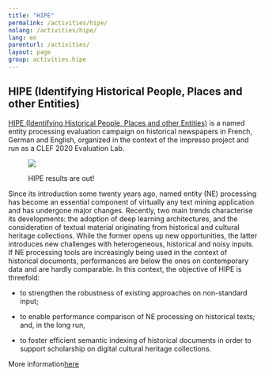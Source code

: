 ```yaml
---
title: "HIPE"
permalink: /activities/hipe/
nolang: /activities/hipe/
lang: en
parenturl: /activities/
layout: page
group: activities.hipe
---
```


## HIPE (Identifying Historical People, Places and other Entities)

[HIPE (Identifying Historical People, Places and other Entities)](https://impresso.github.io/CLEF-HIPE-2020/) is a named entity processing evaluation campaign on historical newspapers in French, German and English, organized in the context of the impresso project and run as a CLEF 2020 Evaluation Lab.

<figure class='respect-margin' style="max-width:400px">
      <img class='cover' src='https://impresso.github.io/CLEF-HIPE-2020/images/pages/project-schema.jpg'>
      <figcaption class="wrapper">
          <p>HIPE results are out! </p>
      </figcaption>
    </figure>

Since its introduction some twenty years ago, named entity (NE) processing has become an essential component of virtually any text mining application and has undergone major changes. Recently, two main trends characterise its developments: the adoption of deep learning architectures, and the consideration of textual material originating from historical and cultural heritage collections. While the former opens up new opportunities, the latter introduces new challenges with heterogeneous, historical and noisy inputs. If NE processing tools are increasingly being used in the context of historical documents, performances are below the ones on contemporary data and are hardly comparable. In this context, the objective of HIPE is threefold:

- to strengthen the robustness of existing approaches on non-standard input;

- to enable performance comparison of NE processing on historical texts; and, in the long run,

- to foster efficient semantic indexing of historical documents in order to support scholarship on digital cultural heritage collections.

More information[here](https://impresso.github.io/CLEF-HIPE-2020/)
